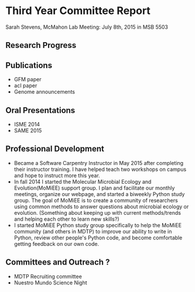 # Third Year Committee Report
Sarah Stevens, McMahon Lab
Meeting: July 8th, 2015 in MSB 5503

## Research Progress

## Publications
- GFM paper
- acI paper
- Genome announcements

## Oral Presentations
- ISME 2014
- SAME 2015

## Professional Development
- Became a Software Carpentry Instructor in May 2015 after completing their instructor training. I have helped teach two workshops on campus and hope to instruct more this year.
- In fall 2014 I started the Molecular Microbial Ecology and Evolution(MoMiEE) support group. I plan and facilitate our monthly meetings, organize our webpage, and started a biweekly Python study group.  The goal of MoMiEE is to create a community of researchers using common methods to answer questions about microbial ecology or evolution.  (Something about keeping up with current methods/trends and helping each other to learn new skills?)
-  I started MoMiEE Python study group specifically to help the MoMiEE community (and others in MDTP) to improve our ability to write in Python, review other people's Python code, and become comfortable getting feedback on our own code.

## Committees and Outreach ?
- MDTP Recruiting committee
- Nuestro Mundo Science Night
